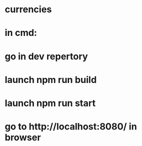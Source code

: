 # currencies
# in cmd:
# go in dev repertory
# launch npm run build
# launch npm run start
# go to http://localhost:8080/ in browser
